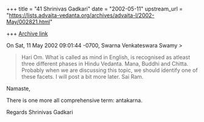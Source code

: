 +++
title = "41 Shrinivas Gadkari"
date = "2002-05-11"
upstream_url = "https://lists.advaita-vedanta.org/archives/advaita-l/2002-May/002821.html"

+++
[Archive link](https://lists.advaita-vedanta.org/archives/advaita-l/2002-May/002821.html)

On Sat, 11 May 2002 09:01:44 -0700, Swarna Venkateswara Swamy >
> Hari Om. What is called as mind in English, is recognised as atleast
three different phases in Hindu Vedanta. Mana, Buddhi and Chitta. Probably
when we are discussing this topic, we should identify one of these facets.
I will post a bit more later. Sai Ram.

Namaste,

There is one more all comprehensive term: antakarna.

Regards
Shrinivas Gadkari

